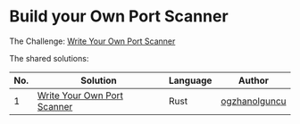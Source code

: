# Build your Own Port Scanner

The Challenge: [Write Your Own Port Scanner](https://codingchallenges.fyi/challenges/challenge-port-scanner)

The shared solutions:

| No. | Solution | Language | Author |
|-----|----------|----------|--------|
| 1   | [Write Your Own Port Scanner](https://github.com/ogzhanolguncu/rs_sync_scanner) | Rust | [ogzhanolguncu](https://github.com/ogzhanolguncu) |
